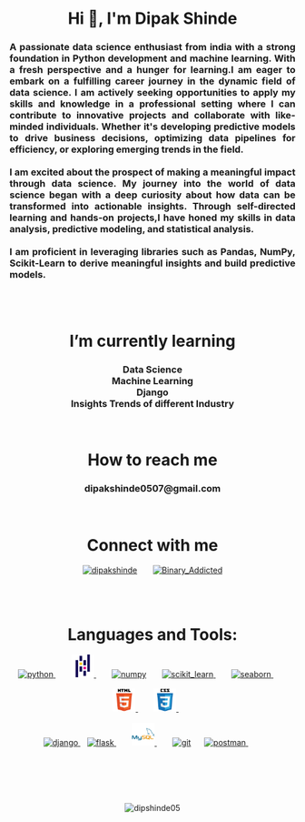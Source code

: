 <h1 align="center">Hi 👋, I'm Dipak Shinde</h1>
<h3 align="justify">A passionate data science enthusiast from india with a strong foundation in Python development and machine learning.
     With a fresh perspective and a hunger for learning.I am eager to embark on a fulfilling career journey in the dynamic field of data science.
    I am actively seeking opportunities to apply my skills and knowledge in a professional setting where
    I can contribute to innovative projects and collaborate with like-minded individuals.
    Whether it's developing predictive models to drive business decisions, optimizing data pipelines for efficiency, or exploring emerging trends in the field.
  <br><br>I am excited about the prospect of making a meaningful impact through data science. My journey into the world of data science began with a deep curiosity about how data can be transformed into actionable insights. Through self-directed learning and hands-on projects,I have honed my skills in data analysis, predictive modeling, and statistical analysis. 
<br><br>I am proficient in leveraging libraries such as Pandas, NumPy, Scikit-Learn to derive meaningful insights and build predictive models.</h3>

<br>
<br>
<h1 align="center">I’m currently learning</h1> <h3 align="center">Data Science<br>Machine Learning<br>Django <br>Insights Trends of different Industry</h3>
<br>
<h1 align="center">How to reach me  </h1>
<h3 align="center">dipakshinde0507@gmail.com </h3>
<br>
<h1 align="center">Connect with me</h1>
<p align="center"><a href="https://linkedin.com/in/dipakshinde" target="blank"><img src="https://raw.githubusercontent.com/rahuldkjain/github-profile-readme-generator/master/src/images/icons/Social/linked-in-alt.svg" alt="dipakshinde" height="40" width="30" /></a>&nbsp;&nbsp; &nbsp;&nbsp; &nbsp;<a href="https://www.instagram.com/binary_addicted/" target="blank"><img src="https://img.icons8.com/fluency/40/instagram-new.png" alt="Binary_Addicted" height="40" width="40"></a></p>
<br><br>
<h1 align="center">Languages and Tools:</h1>
<p align="center"> 
    <a href="https://www.python.org" target="_blank" rel="noreferrer"> <img width="40" height="40" src="https://img.icons8.com/color/48/python--v1.png" alt="python"  /> </a>&nbsp;&nbsp;&nbsp;&nbsp;&nbsp;&nbsp;
    <a href="https://pandas.pydata.org/" target="_blank" rel="noreferrer"> <img width="40" height="40" src="https://raw.githubusercontent.com/devicons/devicon/2ae2a900d2f041da66e950e4d48052658d850630/icons/pandas/pandas-original.svg" alt="pandas"  /> </a>&nbsp;&nbsp;&nbsp;&nbsp;&nbsp;&nbsp;
    <a href="https://numpy.org/" target="_blank" rel="noreferrer"> <img  width="40" height="40" src="https://img.icons8.com/color/40/numpy.png" alt="numpy"/></a>&nbsp;&nbsp;&nbsp;&nbsp;&nbsp;&nbsp;
    <a href="https://scikit-learn.org/" target="_blank" rel="noreferrer"> <img width="40" height="40" src="https://upload.wikimedia.org/wikipedia/commons/0/05/Scikit_learn_logo_small.svg" alt="scikit_learn"  /> </a>&nbsp;&nbsp;&nbsp;&nbsp;&nbsp;&nbsp;
    <a href="https://seaborn.pydata.org/" target="_blank" rel="noreferrer"> <img width="40" height="40" src="https://seaborn.pydata.org/_images/logo-mark-lightbg.svg" alt="seaborn"  /> </a>&nbsp;&nbsp;&nbsp;&nbsp;&nbsp;&nbsp;<br><br>
    <a href="https://www.w3.org/html/" target="_blank" rel="noreferrer"> <img width="40" height="40" src="https://raw.githubusercontent.com/devicons/devicon/master/icons/html5/html5-original-wordmark.svg" alt="html5"  /> </a>&nbsp;&nbsp;&nbsp;&nbsp;&nbsp;&nbsp;
    <a href="https://www.w3schools.com/css/" target="_blank" rel="noreferrer"> <img width="40" height="40" src="https://raw.githubusercontent.com/devicons/devicon/master/icons/css3/css3-original-wordmark.svg" alt="css3"  /> </a>&nbsp;&nbsp;&nbsp;&nbsp;&nbsp;&nbsp; <br><br>
    <a href="https://www.djangoproject.com/" target="_blank" rel="noreferrer"> <img width="40" height="40" src="https://cdn.worldvectorlogo.com/logos/django.svg" alt="django"  /> </a> &nbsp;&nbsp;
    <a href="https://flask.palletsprojects.com/" target="_blank" rel="noreferrer"> <img width="40" height="40" src="https://img.icons8.com/nolan/40/flask.png" alt="flask"  /> </a>&nbsp;&nbsp;&nbsp;&nbsp;&nbsp;&nbsp;
    <a href="https://www.mysql.com/" target="_blank" rel="noreferrer"> <img width="40" height="40" src="https://raw.githubusercontent.com/devicons/devicon/master/icons/mysql/mysql-original-wordmark.svg" alt="mysql"  /> </a>&nbsp;&nbsp;&nbsp;&nbsp;&nbsp;&nbsp;
    <a href="https://git-scm.com/" target="_blank" rel="noreferrer"> <img width="40" height="40" src="https://www.vectorlogo.zone/logos/git-scm/git-scm-icon.svg" alt="git" ></a>&nbsp;&nbsp;&nbsp;&nbsp;&nbsp;
    <a href="https://postman.com" target="_blank" rel="noreferrer"> <img width="40" height="40" src="https://www.vectorlogo.zone/logos/getpostman/getpostman-icon.svg" alt="postman"  /> </a>&nbsp;&nbsp;&nbsp;&nbsp;&nbsp;&nbsp;
</p>
<br>
<br>
<br>
<br>
<p align="center"><img align="center" src="https://github-readme-stats.vercel.app/api/top-langs?username=dipshinde05&show_icons=true&locale=en&layout=compact" alt="dipshinde05" height="250" width="500" /></p>

<!---
dipshinde05/dipshinde05 is a ✨ special ✨ repository because its `README.md` (this file) appears on your GitHub profile.
You can click the Preview link to take a look at your changes.
--->

